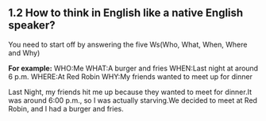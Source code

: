 ## 1.2 How to think in English like a native English speaker?



You need to start off by answering the five Ws(Who, What, When, Where and Why)

**For example:**
WHO:Me
WHAT:A burger and fries
WHEN:Last night at around 6 p.m.
WHERE:At Red Robin
WHY:My friends wanted to meet up for dinner

 Last Night, my friends hit me up because they wanted to meet for dinner.It was around 6:00 p.m., so I was actually starving.We decided to meet at Red Robin, and I had a burger and fries.
